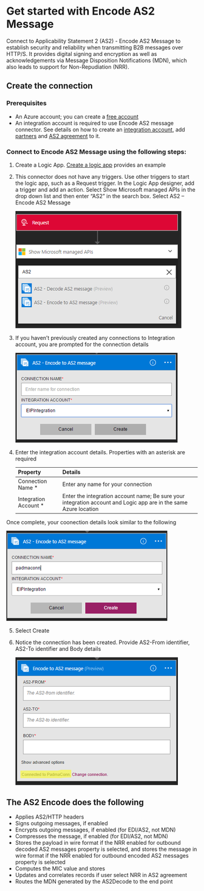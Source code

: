 <properties 
	pageTitle="Learn about Enterprise Integration Pack Encode AS2 Message Connctor | Microsoft Azure App Service | Microsoft Azure" 
	description="Learn how to use partners with the Enterprise Integration Pack and Logic apps" 
	services="logic-apps" 
	documentationCenter=".net,nodejs,java"
	authors="padmavc" 
	manager="erikre" 
	editor=""/>

<tags 
	ms.service="logic-apps" 
	ms.workload="integration" 
	ms.tgt_pltfrm="na" 
	ms.devlang="na" 
	ms.topic="article" 
	ms.date="08/15/2016" 
	ms.author="padmavc"/>

# Get started with Encode AS2 Message

Connect to Applicability Statement 2 (AS2) - Encode AS2 Message to establish security and reliability when transmitting B2B messages over HTTP/S. It provides digital signing and encryption as well as acknowledgements via Message Disposition Notifications (MDN), which also leads to support for Non-Repudiation (NRR).

## Create the connection

### Prerequisites

* An Azure account; you can create a [free account](https://azure.microsoft.com/free)
* An integration account is required to use Encode AS2 message connector. See details on how to create an [integration account](https://azure.microsoft.com/en-us/documentation/articles/app-service-logic-enterprise-integration-accounts/), add [partners](https://azure.microsoft.com/en-us/documentation/articles/app-service-logic-enterprise-integration-partners/) and [AS2 agreement](https://azure.microsoft.com/en-us/documentation/articles/app-service-logic-enterprise-integration-as2/) to it.

### Connect to Encode AS2 Message using the following steps:

1. Create a Logic App.  [Create a logic app](https://azure.microsoft.com/en-us/documentation/articles/app-service-logic-create-a-logic-app/) provides an example

2. This connector does not have any triggers. Use other triggers to start the logic app, such as a Request trigger.  In the Logic App designer, add a trigger and add an action.  Select Show Microsoft managed APIs in the drop down list and then enter “AS2” in the search box.  Select AS2 – Encode AS2 Message

	![](./media/app-service-logic-enterprise-integration-AS2connector/as2decodeimage1.png)

3. If you haven’t previously created any connections to Integration account, you are prompted for the connection details
	
	![](./media/app-service-logic-enterprise-integration-AS2connector/as2encodeimage1.png)  

4. Enter the integration account details.  Properties with an asterisk are required

	| Property   | Details |
	| --------   | ------- |
	| Connection Name *    | Enter any name for your connection |
	| Integration Account * | Enter the integration account name; Be sure your integration account and Logic app are in the same Azure location |

  Once complete, your coonection details look similar to the following

  ![](./media/app-service-logic-enterprise-integration-AS2connector/as2encodeimage2.png)  

5. Select Create  

6. Notice the connection has been created.  Provide AS2-From identifier, AS2-To identifier and Body details

	![](./media/app-service-logic-enterprise-integration-AS2connector/as2encodeimage3.png) 
 

## The AS2 Encode does the following

* Applies AS2/HTTP headers
* Signs outgoing messages, if enabled
* Encrypts outgoing messages, if enabled (for EDI/AS2, not MDN)
* Compresses the message, if enabled (for EDI/AS2, not MDN)
* Stores the payload in wire format if the NRR enabled for outbound decoded AS2 messages property is selected, and stores the message in wire format if the NRR enabled for outbound encoded AS2 messages property is selected
* Computes the MIC value and stores
* Updates and correlates records if user select NRR in AS2 agreement
* Routes the MDN generated by the AS2Decode to the end point
